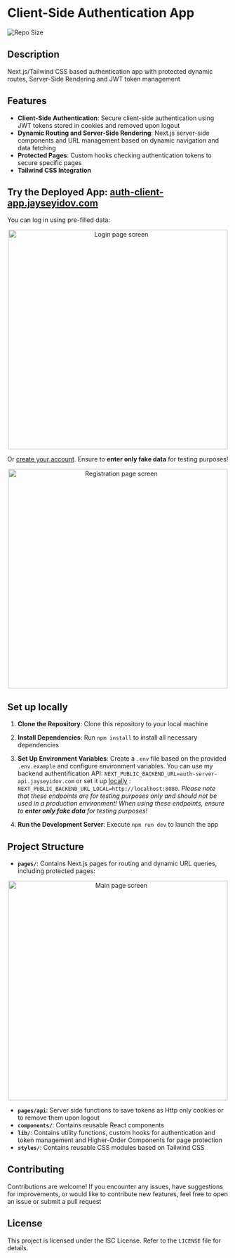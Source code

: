 # Client-Side Authentication App
![Repo Size](https://img.shields.io/github/repo-size/JayS-v/auth-client-side)

## Description
Next.js/Tailwind CSS based authentication app with protected dynamic routes, Server-Side Rendering and JWT token management

## Features
- **Client-Side Authentication**: Secure client-side authentication using JWT tokens stored in cookies and removed upon logout
- **Dynamic Routing and Server-Side Rendering**: Next.js server-side components and URL management based on dynamic navigation and data fetching
- **Protected Pages**: Custom hooks checking authentication tokens to secure specific pages
- **Tailwind CSS Integration**

## Try the Deployed App: [auth-client-app.jayseyidov.com](https://auth-client-app.jayseyidov.com)
You can log in using pre-filled data: 

<p align="center">
    <img src="https://api.jayseyidov.com/auth-client-app-screens/login-page-screen.jpg" width="500" alt="Login page screen"/>
</p>

Or [create your account](https://auth-client-app.jayseyidov.com/registration). Ensure to **enter only fake data** for testing purposes!

<p align="center">
    <img src="https://api.jayseyidov.com/auth-client-app-screens/registration-page-screen.jpg" width="500" alt="Registration page screen"/>
</p>


## Set up locally

1. **Clone the Repository**: Clone this repository to your local machine
2. **Install Dependencies**: Run `npm install` to install all necessary dependencies
3. **Set Up Environment Variables**: Create a `.env` file based on the provided `.env.example` and configure environment variables. You can use my backend authentification API: `NEXT_PUBLIC_BACKEND_URL=auth-server-api.jayseyidov.com` or set it up [locally](https://github.com/JayS-v/auth-server) : `NEXT_PUBLIC_BACKEND_URL_LOCAL=http://localhost:8080`. *Please note that these endpoints are for testing purposes only and should not be used in a production environment! When using these endpoints, ensure to **enter only fake data** for testing purposes!*

4. **Run the Development Server**: Execute `npm run dev` to launch the app

## Project Structure

- **`pages/`**: Contains Next.js pages for routing and dynamic URL queries, including protected pages: 

<p align="center">
    <img src="https://api.jayseyidov.com/auth-client-app-screens/main-page-screen.jpg" width="500" alt="Main page screen"/>
</p>

- **`pages/api`**: Server side functions to save tokens as Http only cookies or to remove them upon logout
- **`components/`**: Contains reusable React components
- **`lib/`**: Contains utility functions, custom hooks for authentication and token management and Higher-Order Components for page protection
- **`styles/`**: Contains reusable CSS modules based on Tailwind CSS

## Contributing

Contributions are welcome! If you encounter any issues, have suggestions for improvements, or would like to contribute new features, feel free to open an issue or submit a pull request

## License

This project is licensed under the ISC License. Refer to the `LICENSE` file for details.
